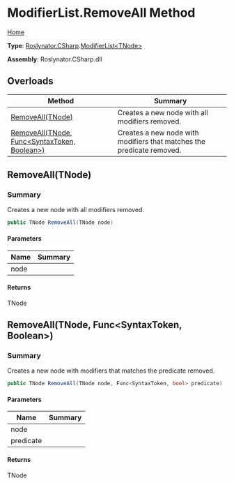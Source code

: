 # ModifierList\.RemoveAll Method

[Home](../../../../README.md)

**Type**: [Roslynator.CSharp](../../README.md)\.[ModifierList\<TNode>](../README.md)

**Assembly**: Roslynator\.CSharp\.dll

## Overloads

| Method | Summary |
| ------ | ------- |
| [RemoveAll(TNode)](#Roslynator_CSharp_ModifierList_1_RemoveAll__0_) | Creates a new node with all modifiers removed\. |
| [RemoveAll(TNode, Func\<SyntaxToken, Boolean>)](#Roslynator_CSharp_ModifierList_1_RemoveAll__0_System_Func_Microsoft_CodeAnalysis_SyntaxToken_System_Boolean__) | Creates a new node with modifiers that matches the predicate removed\. |

## RemoveAll\(TNode\)<a name="Roslynator_CSharp_ModifierList_1_RemoveAll__0_"></a>

### Summary

Creates a new node with all modifiers removed\.

```csharp
public TNode RemoveAll(TNode node)
```

#### Parameters

| Name | Summary |
| ---- | ------- |
| node | |

#### Returns

TNode

## RemoveAll\(TNode, Func\<SyntaxToken, Boolean>\)<a name="Roslynator_CSharp_ModifierList_1_RemoveAll__0_System_Func_Microsoft_CodeAnalysis_SyntaxToken_System_Boolean__"></a>

### Summary

Creates a new node with modifiers that matches the predicate removed\.

```csharp
public TNode RemoveAll(TNode node, Func<SyntaxToken, bool> predicate)
```

#### Parameters

| Name | Summary |
| ---- | ------- |
| node | |
| predicate | |

#### Returns

TNode

